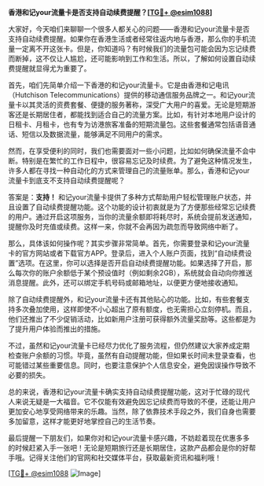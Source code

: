 **香港和记your流量卡是否支持自动续费提醒？[[TG💪+ @esim1088](https://t.me/s/esim1088)]**

大家好，今天咱们来聊聊一个很多人都关心的问题——香港和记your流量卡是否支持自动续费提醒。如果你在香港生活或者经常往返内地与香港，那么你的手机流量一定离不开这张卡。但是，你知道吗？有时候我们的流量包可能会因为忘记续费而断掉，这不仅让人尴尬，还可能影响到工作和生活。所以，了解如何设置自动续费提醒就显得尤为重要了。

首先，咱们先简单介绍一下香港的和记your流量卡。它是由香港和记电讯（Hutchison Telecommunications）提供的移动通信服务品牌之一。和记your流量卡以其灵活的资费套餐、便捷的服务著称，深受广大用户的喜爱。无论是短期游客还是长期居住者，都能找到适合自己的流量方案。比如，有针对本地用户设计的日租卡、月租卡，也有专为访港旅客准备的短期流量包。这些套餐通常包括语音通话、短信以及数据流量，能够满足不同用户的需求。

然而，在享受便利的同时，我们也需要面对一些小问题，比如如何确保流量不会中断。特别是在繁忙的工作日程中，很容易忘记及时续费。为了避免这种情况发生，许多人都在寻找一种自动化的方式来管理自己的流量账单。那么，香港和记your流量卡到底支不支持自动续费提醒呢？

答案是：**支持！** 和记your流量卡提供了多种方式帮助用户轻松管理账户状态，并且设置了自动续费提醒功能。这个功能的设计初衷就是为了方便那些经常忘记续费的用户。通过开启这项服务，当你的流量余额即将耗尽时，系统会提前发送通知，提醒你及时充值或续费。这样一来，你就不会再因为疏忽而导致网络中断了。

那么，具体该如何操作呢？其实步骤非常简单。首先，你需要登录和记your流量卡的官方网站或者下载官方APP。登录后，进入个人账户页面，找到“自动续费设置”选项。在这里，你可以选择是否开启自动续费提醒功能。如果选择了开启，那么每次你的账户余额低于某个预设值时（例如剩余2GB），系统就会自动向你推送消息提醒。此外，还可以绑定手机号码或邮箱地址，以便更方便地接收通知。

除了自动续费提醒外，和记your流量卡还有其他贴心的功能。比如，有些套餐支持多次叠加使用，这样即使不小心超出了原有额度，也无需担心立刻停机。而且，他们还推出了不少促销活动，比如新用户注册可获得额外流量奖励等。这些都是为了提升用户体验而推出的措施。

不过，虽然和记your流量卡已经尽力优化了服务流程，但仍然建议大家养成定期检查账户余额的习惯。毕竟，虽然有自动提醒功能，但如果长时间未登录查看，也可能错过某些重要信息。同时，也要注意保护个人信息安全，避免因误操作导致不必要的损失。

总的来说，香港和记your流量卡确实支持自动续费提醒功能，这对于忙碌的现代人来说无疑是一大福音。它不仅能有效避免因忘记续费而导致的不便，还能让用户更加安心地享受网络带来的乐趣。当然，除了依靠技术手段之外，我们自身也需要多加留意，这样才能更好地掌控自己的生活节奏。

最后提醒一下朋友们，如果你对和记your流量卡感兴趣，不妨趁着现在优惠多多的时候赶紧入手一张吧！无论是短期旅行还是长期居住，这款产品都会是你的好帮手哦。记得关注他们的官网和社交媒体平台，获取最新资讯和福利哦！

[[TG💪+ @esim1088](https://t.me/s/esim1088) ![Image](https://i.postimg.cc/4NQfJmqS/Snipaste-2025-05-13-00-14-12.png)]